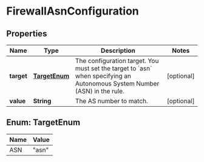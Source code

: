 

# FirewallAsnConfiguration


## Properties

| Name | Type | Description | Notes |
|------------ | ------------- | ------------- | -------------|
|**target** | [**TargetEnum**](#TargetEnum) | The configuration target. You must set the target to &#x60;asn&#x60; when specifying an Autonomous System Number (ASN) in the rule. |  [optional] |
|**value** | **String** | The AS number to match. |  [optional] |



## Enum: TargetEnum

| Name | Value |
|---- | -----|
| ASN | &quot;asn&quot; |



